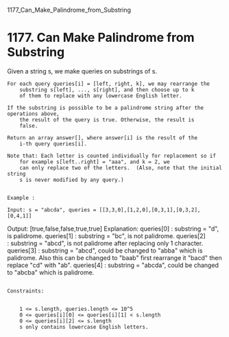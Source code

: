 1177_Can_Make_Palindrome_from_Substring
# 1177. Can Make Palindrome from Substring

Given a string s, we make queries on substrings of s.

    For each query queries[i] = [left, right, k], we may rearrange the
        substring s[left], ..., s[right], and then choose up to k
        of them to replace with any lowercase English letter. 

    If the substring is possible to be a palindrome string after the operations above,
        the result of the query is true. Otherwise, the result is
        false.

    Return an array answer[], where answer[i] is the result of the
        i-th query queries[i].

    Note that: Each letter is counted individually for replacement so if
        for example s[left..right] = "aaa", and k = 2, we
        can only replace two of the letters.  (Also, note that the initial string
        s is never modified by any query.)

     
    Example :

    Input: s = "abcda", queries = [[3,3,0],[1,2,0],[0,3,1],[0,3,2],[0,4,1]]
Output: [true,false,false,true,true]
Explanation:
queries[0] : substring = "d", is palidrome.
queries[1] : substring = "bc", is not palidrome.
queries[2] : substring = "abcd", is not palidrome after replacing only 1 character.
queries[3] : substring = "abcd", could be changed to "abba" which is palidrome. Also this can be changed to "baab" first rearrange it "bacd" then replace "cd" with "ab".
queries[4] : substring = "abcda", could be changed to "abcba" which is palidrome.

     
    Constraints:

    
        1 <= s.length, queries.length <= 10^5
        0 <= queries[i][0] <= queries[i][1] < s.length
        0 <= queries[i][2] <= s.length
        s only contains lowercase English letters.